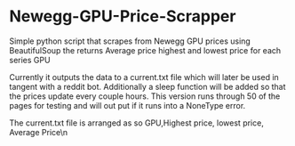 # Newegg-GPU-Price-Scrapper
Simple python script that scrapes from Newegg GPU prices using BeautifulSoup the returns Average price highest and lowest price for each series GPU

Currently it outputs the data to a current.txt file which will later be used in tangent with a reddit bot. 
Additionally a sleep function will be added so that the prices update every couple hours. This version runs through 50 of the pages for testing and will out put if it runs into a NoneType error. 

The current.txt file is arranged as so    GPU,Highest price, lowest price, Average Price\n
